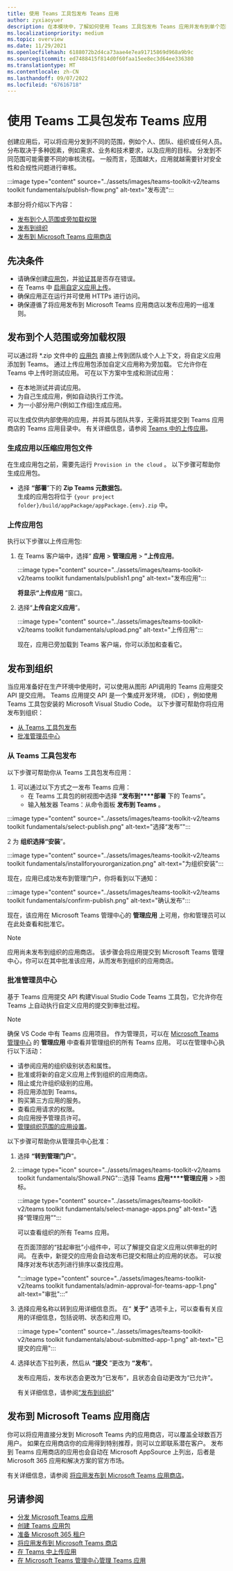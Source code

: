 ```yaml
---
title: 使用 Teams 工具包发布 Teams 应用
author: zyxiaoyuer
description: 在本模块中，了解如何使用 Teams 工具包发布 Teams 应用并发布到单个范围或旁加载权限
ms.localizationpriority: medium
ms.topic: overview
ms.date: 11/29/2021
ms.openlocfilehash: 6188072b2d4ca73aae4e7ea91715869d968a9b9c
ms.sourcegitcommit: ed7488415f814d0f60faa15ee8ec3d64ee336380
ms.translationtype: MT
ms.contentlocale: zh-CN
ms.lasthandoff: 09/07/2022
ms.locfileid: "67616718"
---
```

# <a name="publish-teams-apps-using-teams-toolkit"></a>使用 Teams 工具包发布 Teams 应用

创建应用后，可以将应用分发到不同的范围，例如个人、团队、组织或任何人员。 分布取决于多种因素，例如需求、业务和技术要求，以及应用的目标。 分发到不同范围可能需要不同的审核流程。 一般而言，范围越大，应用就越需要针对安全性和合规性问题进行审核。

:::image type="content" source="../assets/images/teams-toolkit-v2/teams toolkit fundamentals/publish-flow.png" alt-text="发布流":::

本部分将介绍以下内容：

* [发布到个人范围或旁加载权限](#publish-to-individual-scope-or-sideload-permission)
* [发布到组织](#publish-to-your-organization)
* [发布到 Microsoft Teams 应用商店](#publish-to-microsoft-teams-store)

## <a name="prerequisites"></a>先决条件

* 请确保创建[应用包](~/concepts/build-and-test/apps-package.md)，并[验证其](https://dev.teams.microsoft.com/appvalidation.html)是否存在错误。
* 在 Teams 中 [启用自定义应用上传](~/concepts/build-and-test/prepare-your-o365-tenant.md#enable-custom-teams-apps-and-turn-on-custom-app-uploading)。
* 确保应用正在运行并可使用 HTTPs 进行访问。
* 确保遵循了将应用发布到 Microsoft Teams 应用商店以发布应用的一组准则。

## <a name="publish-to-individual-scope-or-sideload-permission"></a>发布到个人范围或旁加载权限

可以通过将 *.zip 文件中的 [应用包](../concepts/build-and-test/apps-package.md) 直接上传到团队或个人上下文，将自定义应用添加到 Teams。 通过上传应用包添加自定义应用称为旁加载。 它允许你在 Teams 中上传时测试应用。 可在以下方案中生成和测试应用：

* 在本地测试并调试应用。
* 为自己生成应用，例如自动执行工作流。
* 为一小部分用户(例如工作组)生成应用。

可以生成仅供内部使用的应用，并将其与团队共享，无需将其提交到 Teams 应用商店的 Teams 应用目录中。 有关详细信息，请参阅 [Teams 中的上传应用](../concepts/deploy-and-publish/apps-upload.md)。

### <a name="to-build-your-app-to-zip-app-package-file"></a>生成应用以压缩应用包文件

在生成应用包之前，需要先运行 `Provision in the cloud` 。 以下步骤可帮助你生成应用包。

* 选择 **“部署**”下的 **Zip Teams 元数据包**。<br>
    生成的应用包将位于 `{your project folder}/build/appPackage/appPackage.{env}.zip` 中。

### <a name="to-upload-app-package"></a>上传应用包

执行以下步骤以上传应用包:

1. 在 Teams 客户端中，选择“ **应用** > **管理应用** > **”上传应用**。

   :::image type="content" source="../assets/images/teams-toolkit-v2/teams toolkit fundamentals/publish1.png" alt-text="发布应用":::

   **将显示“上传应用** ”窗口。

2. 选择“**上传自定义应用**”。

   :::image type="content" source="../assets/images/teams-toolkit-v2/teams toolkit fundamentals/upload.png" alt-text="上传应用":::

   现在，应用已旁加载到 Teams 客户端，你可以添加和查看它。

## <a name="publish-to-your-organization"></a>发布到组织

当应用准备好在生产环境中使用时，可以使用从图形 API调用的 Teams 应用提交 API 提交应用。 Teams 应用提交 API 是一个集成开发环境， (IDE) ，例如使用 Teams 工具包安装的 Microsoft Visual Studio Code。 以下步骤可帮助你将应用发布到组织：

* [从 Teams 工具包发布](#publish-from-teams-toolkit)
* [批准管理员中心](#approve-on-admin-center)

### <a name="publish-from-teams-toolkit"></a>从 Teams 工具包发布

以下步骤可帮助你从 Teams 工具包发布应用：

1. 可以通过以下方式之一发布 Teams 应用：
     * 在 Teams 工具包的树视图中选择 **“发布到****部署** 下的 Teams”。
     * 输入触发器 Teams：从命令面板 **发布到 Teams** 。

  :::image type="content" source="../assets/images/teams-toolkit-v2/teams toolkit fundamentals/select-publish.png" alt-text="选择“发布”":::

2 为 **组织选择“安装**”。

  :::image type="content" source="../assets/images/teams-toolkit-v2/teams toolkit fundamentals/installforyourorganization.png" alt-text="为组织安装":::

  现在，应用已成功发布到管理门户，你将看到以下通知：

  :::image type="content" source="../assets/images/teams-toolkit-v2/teams toolkit fundamentals/confirm-publish.png" alt-text="确认发布":::

  现在，该应用在 Microsoft Teams 管理中心的 **管理应用** 上可用，你和管理员可以在此处查看和批准它。

  > [!NOTE]
  > 应用尚未发布到组织的应用商店。 该步骤会将应用提交到 Microsoft Teams 管理中心，你可以在其中批准该应用，从而发布到组织的应用商店。

### <a name="approve-on-admin-center"></a>批准管理员中心

基于 Teams 应用提交 API 构建Visual Studio Code Teams 工具包，它允许你在 Teams 上自动执行自定义应用的提交到审批过程。

  > [!NOTE]
  > 确保 VS Code 中有 Teams 应用项目。 作为管理员，可以在 [Microsoft Teams 管理中心](https://admin.teams.microsoft.com/policies/manage-apps) 的 **管理应用** 中查看并管理组织的所有 Teams 应用。 可以在管理中心执行以下活动：
  >
  > * 请参阅应用的组织级别状态和属性。
  > * 批准或将新的自定义应用上传到组织的应用商店。
  > * 阻止或允许组织级别的应用。
  > * 将应用添加到 Teams。
  > * 购买第三方应用的服务。
  > * 查看应用请求的权限。
  > * 向应用授予管理员许可。
  > * [管理组织范围的应用设置](https://admin.teams.microsoft.com/policies/manage-apps)。

以下步骤可帮助你从管理员中心批准：

1. 选择 **“转到管理门户**”。

1. :::image type="icon" source="../assets/images/teams-toolkit-v2/teams toolkit fundamentals/Showall.PNG":::选择 Teams **应用****管理应用** > >图标。

   :::image type="content" source="../assets/images/teams-toolkit-v2/teams toolkit fundamentals/select-manage-apps.png" alt-text="选择“管理应用”":::

   可以查看组织的所有 Teams 应用。

   在页面顶部的“挂起审批”小组件中，可以了解提交自定义应用以供审批的时间。 在表中，新提交的应用会自动发布已提交和阻止的应用的状态。 可以按降序对发布状态列进行排序以查找应用。

   “:::image type="content" source="../assets/images/teams-toolkit-v2/teams toolkit fundamentals/admin-approval-for-teams-app-1.png" alt-text="审批":::”

1. 选择应用名称以转到应用详细信息页。 在“ **关于”** 选项卡上，可以查看有关应用的详细信息，包括说明、状态和应用 ID。

   :::image type="content" source="../assets/images/teams-toolkit-v2/teams toolkit fundamentals/about-submitted-app-1.png" alt-text="已提交的应用":::

1. 选择状态下拉列表，然后从 **“提交** ”更改为 **“发布**”。

   发布应用后，发布状态会更改为“已发布”，且状态会自动更改为“已允许”。

   有关详细信息，请参阅[“发布到组织](/MicrosoftTeams/manage-apps?toc=%2Fmicrosoftteams%2Fplatform%2Ftoc.json&bc=%2Fmicrosoftteams%2Fplatform%2Fbreadcrumb%2Ftoc.json)”

## <a name="publish-to-microsoft-teams-store"></a>发布到 Microsoft Teams 应用商店

你可以将应用直接分发到 Microsoft Teams 内的应用商店，可以覆盖全球数百万用户。 如果在应用商店你的应用得到特别推荐，则可以立即联系潜在客户。 发布到 Teams 应用商店的应用也会自动在 Microsoft AppSource 上列出，后者是 Microsoft 365 应用和解决方案的官方市场。

有关详细信息，请参阅 [将应用发布到 Microsoft Teams 应用商店](../concepts/deploy-and-publish/appsource/publish.md#publish-your-app-to-the-microsoft-teams-store)。

## <a name="see-also"></a>另请参阅

* [分发 Microsoft Teams 应用](../concepts/deploy-and-publish/apps-publish-overview.md)
* [创建 Teams 应用包](../concepts/build-and-test/apps-package.md)
* [准备 Microsoft 365 租户](../concepts/build-and-test/prepare-your-o365-tenant.md)
* [将应用发布到 Microsoft Teams 商店](../concepts/deploy-and-publish/appsource/publish.md)
* [在 Teams 中上传应用](../concepts/deploy-and-publish/apps-upload.md)
* [在 Microsoft Teams 管理中心管理 Teams 应用](/MicrosoftTeams/manage-apps?toc=%2Fmicrosoftteams%2Fplatform%2Ftoc.json&bc=%2Fmicrosoftteams%2Fplatform%2Fbreadcrumb%2Ftoc.json)
